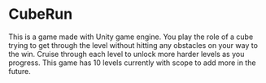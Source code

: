 # CubeRun
This is a game made with Unity game engine. You play the role of a cube trying to get through the level without hitting any obstacles on your way to the win. Cruise through each level to unlock more harder levels as you progress. This game has 10 levels currently with scope to add more in the future.
